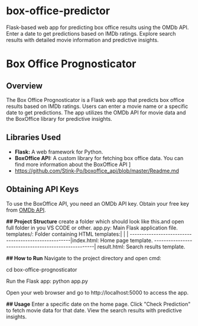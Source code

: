 # box-office-predictor
Flask-based web app for predicting box office results using the OMDb API. Enter a date to get predictions based on IMDb ratings. Explore search results with detailed movie information and predictive insights.
# Box Office Prognosticator

## Overview
The Box Office Prognosticator is a Flask web app that predicts box office results based on IMDb ratings. Users can enter a movie name or a specific date to get predictions. The app utilizes the OMDb API for movie data and the BoxOffice library for predictive insights.

## Libraries Used
- **Flask:** A web framework for Python.
- **BoxOffice API:** A custom library for fetching box office data. You can find more information about the BoxOffice API ]
- https://github.com/Stink-Po/boxoffice_api/blob/master/Readme.md

## Obtaining API Keys
To use the BoxOffice API, you need an OMDb API key. Obtain your free key from [OMDb API](https://www.omdbapi.com/apikey.aspx).

**## Project Structure**
create a folder which should look like this.and open full folder in you VS CODE or other.
app.py: Main Flask application file.                     
templates/: Folder containing HTML templates:|
                                             |
                                             |
-----------------------------------------------------|index.html: Home page template.
-----------------------------------------------------| result.html: Search results template.

**## How to Run**
Navigate to the project directory and open cmd:

cd box-office-prognosticator

Run the Flask app:
python app.py

Open your web browser and go to http://localhost:5000 to access the app.


**## Usage**
Enter a specific date on the home page.
Click "Check Prediction" to fetch movie data for that date.
View the search results with predictive insights.

